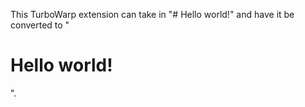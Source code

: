 This TurboWarp extension can take in "# Hello world!" and have it be converted to "<h1>​Hello world!​</h1>".
